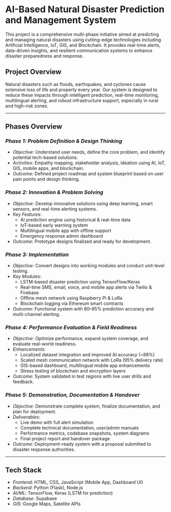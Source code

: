 # AI-Based Natural Disaster Prediction and Management System

This project is a comprehensive multi-phase initiative aimed at predicting and managing natural disasters using cutting-edge technologies including Artificial Intelligence, IoT, GIS, and Blockchain. It provides real-time alerts, data-driven insights, and resilient communication systems to enhance disaster preparedness and response.

## Project Overview

Natural disasters such as floods, earthquakes, and cyclones cause extensive loss of life and property every year. Our system is designed to reduce these impacts through intelligent prediction, real-time monitoring, multilingual alerting, and robust infrastructure support, especially in rural and high-risk zones.

---

## Phases Overview

### *Phase 1: Problem Definition & Design Thinking*
- *Objective*: Understand user needs, define the core problem, and identify potential tech-based solutions.
- *Activities*: Empathy mapping, stakeholder analysis, ideation using AI, IoT, GIS, mobile apps, and blockchain.
- *Outcome*: Defined project roadmap and system blueprint based on user pain points and design thinking.

### *Phase 2: Innovation & Problem Solving*
- *Objective*: Develop innovative solutions using deep learning, smart sensors, and real-time alerting systems.
- *Key Features*:
  - AI prediction engine using historical & real-time data
  - IoT-based early warning system
  - Multilingual mobile app with offline support
  - Emergency response admin dashboard
- *Outcome*: Prototype designs finalized and ready for development.

### *Phase 3: Implementation*
- *Objective*: Convert designs into working modules and conduct unit-level testing.
- *Key Modules*:
  - LSTM-based disaster prediction using TensorFlow/Keras
  - Real-time SMS, email, voice, and mobile app alerts via Twilio & Firebase
  - Offline mesh network using Raspberry Pi & LoRa
  - Blockchain logging via Ethereum smart contracts
- *Outcome*: Functional system with 80–85% prediction accuracy and multi-channel alerting.

### *Phase 4: Performance Evaluation & Field Readiness*
- *Objective*: Optimize performance, expand system coverage, and evaluate real-world readiness.
- *Enhancements*:
  - Localized dataset integration and improved AI accuracy (~88%)
  - Scaled mesh communication network with LoRa (95% delivery rate)
  - GIS-based dashboard, multilingual mobile app enhancements
  - Stress testing of blockchain and encryption layers
- *Outcome*: System validated in test regions with live user drills and feedback.

### *Phase 5: Demonstration, Documentation & Handover*
- *Objective*: Demonstrate complete system, finalize documentation, and plan for deployment.
- *Deliverables*:
  - Live demo with full alert simulation
  - Complete technical documentation, user/admin manuals
  - Performance metrics, codebase snapshots, system diagrams
  - Final project report and handover package
- *Outcome*: Deployment-ready system with a proposal submitted to disaster response authorities.

---

## Tech Stack

- *Frontend*: HTML, CSS, JavaScript (Mobile App, Dashboard UI)
- *Backend*: Python (Flask), Node.js
- *AI/ML*: TensorFlow, Keras (LSTM for prediction)
- *Database*: Supabase
- *GIS*: Google Maps, Satellite APIs
